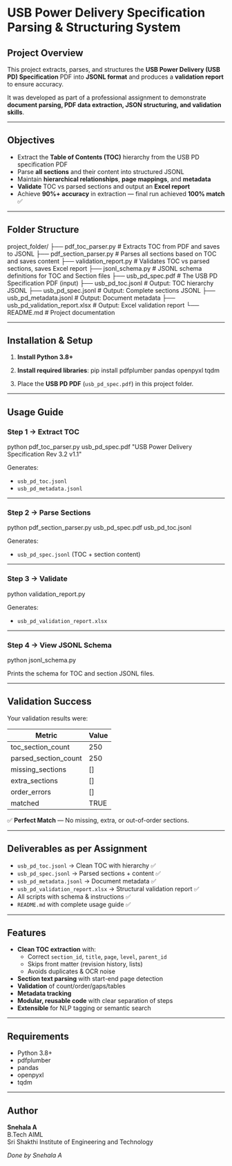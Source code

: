 # USB Power Delivery Specification Parsing & Structuring System

## **Project Overview**
This project extracts, parses, and structures the **USB Power Delivery (USB PD) Specification** PDF into **JSONL format** and produces a **validation report** to ensure accuracy.

It was developed as part of a professional assignment to demonstrate **document parsing, PDF data extraction, JSON structuring, and validation skills**.

---

## **Objectives**
- Extract the **Table of Contents (TOC)** hierarchy from the USB PD specification PDF  
- Parse **all sections** and their content into structured JSONL  
- Maintain **hierarchical relationships**, **page mappings**, and **metadata**  
- **Validate** TOC vs parsed sections and output an **Excel report**  
- Achieve **90%+ accuracy** in extraction — final run achieved **100% match** ✅  

---

## **Folder Structure**
project_folder/
├── pdf_toc_parser.py # Extracts TOC from PDF and saves to JSONL
├── pdf_section_parser.py # Parses all sections based on TOC and saves content
├── validation_report.py # Validates TOC vs parsed sections, saves Excel report
├── jsonl_schema.py # JSONL schema definitions for TOC and Section files
├── usb_pd_spec.pdf # The USB PD Specification PDF (input)
├── usb_pd_toc.jsonl # Output: TOC hierarchy JSONL
├── usb_pd_spec.jsonl # Output: Complete sections JSONL
├── usb_pd_metadata.jsonl # Output: Document metadata
├── usb_pd_validation_report.xlsx # Output: Excel validation report
└── README.md # Project documentation


---

## **Installation & Setup**
1. **Install Python 3.8+**
2. **Install required libraries**:
pip install pdfplumber pandas openpyxl tqdm

3. Place the **USB PD PDF** (`usb_pd_spec.pdf`) in this project folder.

---

## **Usage Guide**

### **Step 1 → Extract TOC**
python pdf_toc_parser.py usb_pd_spec.pdf "USB Power Delivery Specification Rev 3.2 v1.1"

Generates:  
- `usb_pd_toc.jsonl`  
- `usb_pd_metadata.jsonl`  

---

### **Step 2 → Parse Sections**

python pdf_section_parser.py usb_pd_spec.pdf usb_pd_toc.jsonl

Generates:  
- `usb_pd_spec.jsonl` (TOC + section content)

---

### **Step 3 → Validate**


python validation_report.py

Generates:  
- `usb_pd_validation_report.xlsx`

---

### **Step 4 → View JSONL Schema**

python jsonl_schema.py

Prints the schema for TOC and section JSONL files.

---

## **Validation Success**
Your validation results were:

| Metric                | Value |
|-----------------------|-------|
| toc_section_count     | 250   |
| parsed_section_count  | 250   |
| missing_sections      | []    |
| extra_sections        | []    |
| order_errors          | []    |
| matched               | TRUE  |

✅ **Perfect Match** — No missing, extra, or out-of-order sections.

---

## **Deliverables as per Assignment**
- `usb_pd_toc.jsonl` → Clean TOC with hierarchy ✅  
- `usb_pd_spec.jsonl` → Parsed sections + content ✅  
- `usb_pd_metadata.jsonl` → Document metadata ✅  
- `usb_pd_validation_report.xlsx` → Structural validation report ✅  
- All scripts with schema & instructions ✅  
- `README.md` with complete usage guide ✅  

---

## **Features**
- **Clean TOC extraction** with:
  - Correct `section_id`, `title`, `page`, `level`, `parent_id`
  - Skips front matter (revision history, lists)
  - Avoids duplicates & OCR noise
- **Section text parsing** with start-end page detection  
- **Validation** of count/order/gaps/tables  
- **Metadata tracking**  
- **Modular, reusable code** with clear separation of steps  
- **Extensible** for NLP tagging or semantic search  

---

## **Requirements**
- Python 3.8+
- pdfplumber
- pandas
- openpyxl
- tqdm


---

## **Author**
**Snehala A**  
B.Tech AIML  
Sri Shakthi Institute of Engineering and Technology  

*Done by Snehala A*
